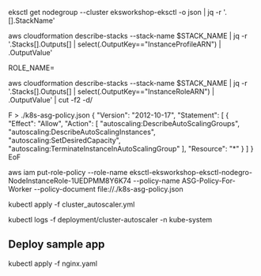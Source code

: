 eksctl get nodegroup --cluster eksworkshop-eksctl -o json | jq -r '.[].StackName'

aws cloudformation describe-stacks --stack-name $STACK_NAME | jq -r '.Stacks[].Outputs[] | select(.OutputKey=="InstanceProfileARN") | .OutputValue'

ROLE_NAME=

aws cloudformation describe-stacks --stack-name $STACK_NAME | jq -r '.Stacks[].Outputs[] | select(.OutputKey=="InstanceRoleARN") | .OutputValue' | cut -f2 -d/



F > ./k8s-asg-policy.json
{
  "Version": "2012-10-17",
  "Statement": [
    {
      "Effect": "Allow",
      "Action": [
        "autoscaling:DescribeAutoScalingGroups",
        "autoscaling:DescribeAutoScalingInstances",
        "autoscaling:SetDesiredCapacity",
        "autoscaling:TerminateInstanceInAutoScalingGroup"
      ],
      "Resource": "*"
    }
  ]
}
EoF

aws iam put-role-policy --role-name eksctl-eksworkshop-eksctl-nodegro-NodeInstanceRole-1UEDPMM8Y6K74 --policy-name ASG-Policy-For-Worker --policy-document file://./k8s-asg-policy.json


kubectl apply -f cluster_autoscaler.yml

kubectl logs -f deployment/cluster-autoscaler -n kube-system


## Deploy sample app

kubectl apply -f nginx.yaml 

